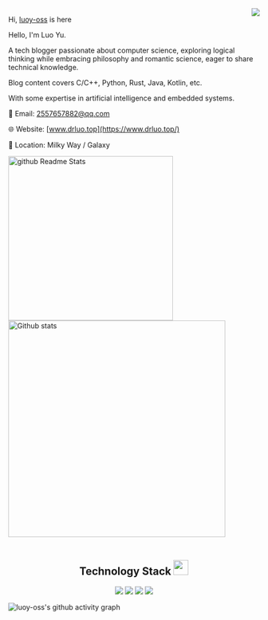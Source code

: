 <img align="right" src="https://profile-counter.glitch.me/luoy-oss/count.svg">


<!-- ![](https://komarev.com/ghpvc/?username=luoy-oss&color=edb641&style=for-the-badge) -->

Hi, [luoy-oss](https://github.com/luoy-oss) is here

Hello, I'm Luo Yu.

A tech blogger passionate about computer science, exploring logical thinking while embracing philosophy and romantic science, eager to share technical knowledge.

Blog content covers C/C++, Python, Rust, Java, Kotlin, etc.

With some expertise in artificial intelligence and embedded systems.

📧 Email: [2557657882@qq.com](mailto:2557657882@qq.com)

🌐 Website: [www.drluo.top](https://www.drluo.top/)

📍 Location: Milky Way / Galaxy

<div>
    <left>
        <img src="https://github-readme-stats.drluo.top/api/top-langs/?username=luoy-oss&layout=compact&theme=dracula" alt="github Readme Stats" width="330"/>
        <img src="https://github-readme-stats.drluo.top/api/?username=luoy-oss&show_icons=true&theme=dracula" alt="Github stats" width="435"/>
    </left>

</div>

<br>

<h2 align="center">Technology Stack <img src="https://media.giphy.com/media/WUlplcMpOCEmTGBtBW/giphy.gif" width="30"></h2>
<p align="center">
<img src="https://img.shields.io/badge/-C++-00599C?style=flat-square&logo=c"/>
<img src="https://img.shields.io/badge/C-00599C?style=flat-square&logo=c&logoColor=white"/>
<img src="https://img.shields.io/badge/python-blue?logo=python&logoColor=edb641"/>
<img src="https://img.shields.io/badge/rust-orange?logo=rust"/>
</p>

![luoy-oss's github activity graph](https://github-readme-activity-graph.drluo.top/graph?username=luoy-oss&theme=dracula)
